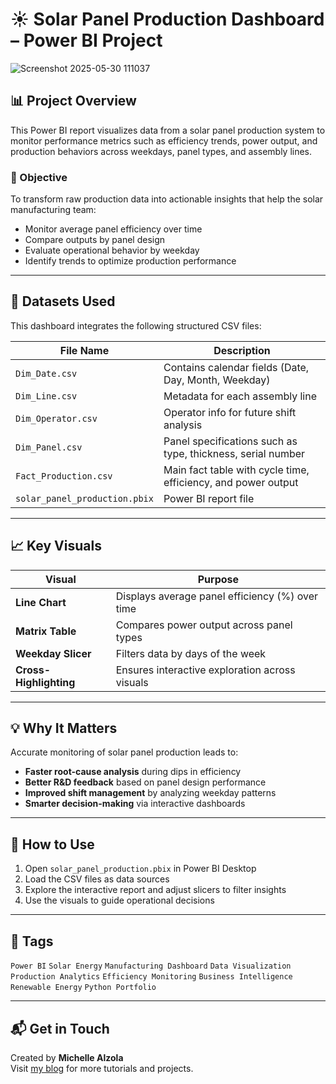 # ☀️ Solar Panel Production Dashboard – Power BI Project

![Screenshot 2025-05-30 111037](https://github.com/user-attachments/assets/71c089a8-e3c6-4c89-9413-7d91cb58fa47)

## 📊 Project Overview

This Power BI report visualizes data from a solar panel production system to monitor performance metrics such as efficiency trends, power output, and production behaviors across weekdays, panel types, and assembly lines.

### 🔧 Objective

To transform raw production data into actionable insights that help the solar manufacturing team:
- Monitor average panel efficiency over time
- Compare outputs by panel design
- Evaluate operational behavior by weekday
- Identify trends to optimize production performance

---

## 📁 Datasets Used

This dashboard integrates the following structured CSV files:

| File Name            | Description |
|----------------------|-------------|
| `Dim_Date.csv`       | Contains calendar fields (Date, Day, Month, Weekday) |
| `Dim_Line.csv`       | Metadata for each assembly line |
| `Dim_Operator.csv`   | Operator info for future shift analysis |
| `Dim_Panel.csv`      | Panel specifications such as type, thickness, serial number |
| `Fact_Production.csv`| Main fact table with cycle time, efficiency, and power output |
| `solar_panel_production.pbix` | Power BI report file |

---

## 📈 Key Visuals

| Visual                | Purpose |
|-----------------------|---------|
| **Line Chart**        | Displays average panel efficiency (%) over time |
| **Matrix Table**      | Compares power output across panel types |
| **Weekday Slicer**    | Filters data by days of the week |
| **Cross-Highlighting**| Ensures interactive exploration across visuals |

---

## 💡 Why It Matters

Accurate monitoring of solar panel production leads to:
- **Faster root-cause analysis** during dips in efficiency
- **Better R&D feedback** based on panel design performance
- **Improved shift management** by analyzing weekday patterns
- **Smarter decision-making** via interactive dashboards

---

## 🚀 How to Use

1. Open `solar_panel_production.pbix` in Power BI Desktop
2. Load the CSV files as data sources
3. Explore the interactive report and adjust slicers to filter insights
4. Use the visuals to guide operational decisions

---

## 🔖 Tags

`Power BI` `Solar Energy` `Manufacturing Dashboard` `Data Visualization` `Production Analytics` `Efficiency Monitoring` `Business Intelligence` `Renewable Energy` `Python Portfolio`

---

## 📬 Get in Touch

Created by **Michelle Alzola**  
Visit [my blog](https://python.michellealzoladesign.com) for more tutorials and projects.

